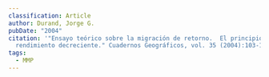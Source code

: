 ```yaml
---
classification: Article
author: Durand, Jorge G.
pubDate: "2004"
citation: '"Ensayo teórico sobre la migración de retorno.  El principio del
  rendimiento decreciente." Cuadernos Geográficos, vol. 35 (2004):103-116'
tags:
  - MMP
---
```

